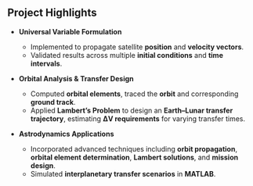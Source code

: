 ## Project Highlights

- **Universal Variable Formulation**
  - Implemented to propagate satellite **position** and **velocity vectors**.  
  - Validated results across multiple **initial conditions** and **time intervals**.

- **Orbital Analysis & Transfer Design**
  - Computed **orbital elements**, traced the **orbit** and corresponding **ground track**.  
  - Applied **Lambert’s Problem** to design an **Earth–Lunar transfer trajectory**, estimating **ΔV requirements** for varying transfer times.

- **Astrodynamics Applications**
  - Incorporated advanced techniques including **orbit propagation**, **orbital element determination**, **Lambert solutions**, and **mission design**.  
  - Simulated **interplanetary transfer scenarios** in **MATLAB**.
